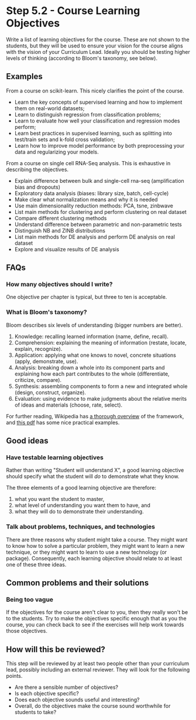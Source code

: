 # Step 5.2 - Course Learning Objectives

Write a list of learning objectives for the course. These are not shown to the students, but they will be used to ensure your vision for the course aligns with the vision of your Curriculum Lead. Ideally you should be testing higher levels of thinking (according to Bloom's taxonomy, see below). 

## Examples

From a course on scikit-learn. This nicely clarifies the point of the course.

- Learn the key concepts of supervised learning and how to implement them on real-world datasets;
- Learn to distinguish regression from classification problems;
- Learn to evaluate how well your classification and regression modes perform;
- Learn best practices in supervised learning, such as splitting into test/train sets and k-fold cross validation;
- Learn how to improve model performance by both preprocessing your data and regularizing your models.

From a course on single cell RNA-Seq analysis. This is exhaustive in describing the objectives.

- Explain difference between bulk and single-cell rna-seq (amplification bias and dropouts)
- Exploratory data analysis (biases: library size, batch, cell-cycle)
- Make clear what normalization means and why it is needed
- Use main dimensionality reduction methods: PCA, tsne, zinbwave
- List main methods for clustering and perform clustering on real dataset
- Compare different clustering methods
- Understand difference between parametric and non-parametric tests
- Distinguish NB and ZINB distributions
- List main methods for DE analysis and perform DE analysis on real dataset
- Explore and visualize results of DE analysis
 


## FAQs

### How many objectives should I write?

One objective per chapter is typical, but three to ten is acceptable.

### What is Bloom's taxonomy?

Bloom describes six levels of understanding (bigger numbers are better).

1. Knowledge: recalling learned information
   (name, define, recall).
2. Comprehension: explaining the meaning of information
   (restate, locate, explain, recognize).
3. Application: applying what one knows to novel, concrete situations
   (apply, demonstrate, use).
4. Analysis: breaking down a whole into its component parts
   and explaining how each part contributes to the whole
   (differentiate, criticize, compare).
5. Synthesis: assembling components to form a new and integrated whole
   (design, construct, organize).
6. Evaluation: using evidence to make judgments about the relative merits of ideas and materials
   (choose, rate, select).

For further reading, Wikipedia has [a thorough overview](https://en.wikipedia.org/wiki/Bloom's_taxonomy) of the framework, and [this pdf](http://www.bloomstaxonomy.org/Blooms%20Taxonomy%20questions.pdf) has some nice practical examples.

## Good ideas

### Have testable learning objectives

Rather than writing "Student will understand X", a good learning objective should specify what the student will *do* to demonstrate what they know.

The three elements of a good learning objective are therefore:

1. what you want the student to master,
2. what level of understanding you want them to have, and
3. what they will do to demonstrate their understanding.

### Talk about problems, techniques, and technologies

There are three reasons why student might take a course. They might want to know how to solve a particular problem, they might want to learn a new technique, or they might want to learn to use a new technology (or package). Consequently, each learning objective should relate to at least one of these three ideas.


## Common problems and their solutions

### Being too vague

If the objectives for the course aren't clear to you, then they really won't be to the students. Try to make the objectives specific enough that as you the course, you can check back to see if the exercises will help work towards those objectives.


## How will this be reviewed?

This step will be reviewed by at least two people other than your curriculum lead, possibly including an external reviewer. They will look for the following points.

- Are there a sensible number of objectives?
- Is each objective specific?
- Does each objective sounds useful and interesting?
- Overall, do the objectives make the course sound worthwhile for students to take?

